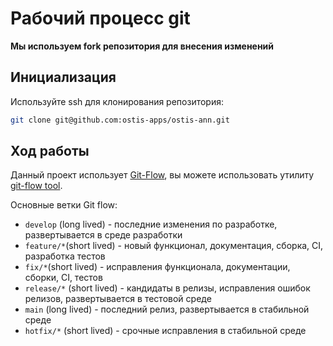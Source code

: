 # Рабочий процесс git

**Мы используем fork репозитория для внесения изменений**

## Инициализация

Используйте ssh для клонирования репозитория:

```sh
git clone git@github.com:ostis-apps/ostis-ann.git
```

## Ход работы

Данный проект использует [Git-Flow](https://www.gitkraken.com/learn/git/git-flow), вы можете использовать утилиту [git-flow tool](https://github.com/nvie/gitflow).

Основные ветки Git flow:

* `develop` (long lived) - последние изменения по разработке,  развертывается в среде разработки
* `feature/*`(short lived) - новый функционал, документация, сборка, CI, разработка тестов
* `fix/*`(short lived) - исправления функционала, документации, сборки, CI, тестов
* `release/*` (short lived) - кандидаты в релизы, исправления ошибок релизов, развертывается в тестовой среде
* `main` (long lived) - последний релиз, развертывается в стабильной среде
* `hotfix/*` (short lived) - срочные исправления в стабильной среде
